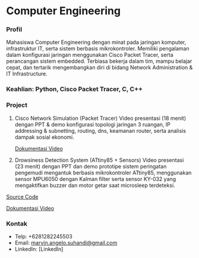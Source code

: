 # **Computer Engineering**

### Profil
Mahasiswa Computer Engineering dengan minat pada jaringan komputer, infrastruktur IT, serta sistem berbasis mikrokontroler. Memiliki pengalaman dalam konfigurasi jaringan menggunakan Cisco Packet Tracer, serta perancangan sistem embedded. Terbiasa bekerja dalam tim, mampu belajar cepat, dan tertarik mengembangkan diri di bidang Network Administration & IT Infrastructure.

### Keahlian: Python, Cisco Packet Tracer, C, C++

### Project
1. Cisco Network Simulation (Packet Tracer)
   Video presentasi (18 menit) dengan PPT & demo konfigurasi topologi jaringan 3 ruangan, IP addressing & subnetting, routing, dns, keamanan router, serta analisis dampak sosial ekonomi.

   [Dokumentasi Video](https://youtu.be/wfBFI1OXtcA)
  
  
  
6. Drowsiness Detection System (ATtiny85 + Sensors)
   Video presentasi (23 menit) dengan PPT dan demo prototipe sistem peringatan pengemudi mengantuk berbasis mikrokontroler ATtiny85, menggunakan sensor MPU6050 dengan Kalman filter serta sensor KY-032 yang mengaktifkan buzzer dan motor getar saat microsleep terdeteksi.

[Source Code](https://github.com/Marvin-op/Drowsy-Alert)

[Dokumentasi Video](https://youtu.be/fMYfcOsFmBU)


### Kontak
- Telp: +6281282245503
- Email: marvin.angelo.suhandi@gmail.com
- LinkedIn: [LinkedIn]
